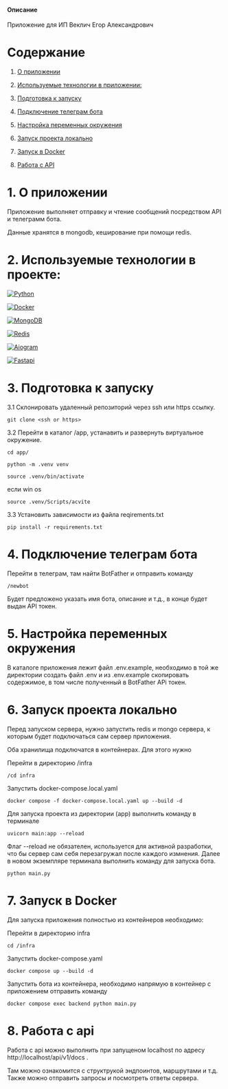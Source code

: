 #### Описание
Приложение для ИП Веклич Егор Александрович

# Cодержание

1. [О приложении](#structure)

2. [Используемые технологии в приложении:](#technologies-project)

3. [Подготовка к запуску](#start)

4. [Подключение телеграм бота](#bot) 

5. [Настройка переменных окружения](#env)

6. [Запуск проекта локально](#run-local)

7. [Запуск в Docker](#run-docker)

8. [Работа с API](#api)

# 1. О приложении <a id="project"></a>

Приложение выполняет отправку и чтение сообщений посредством API и телеграмм бота.

Данные хранятся в mongodb, кеширование при помощи redis.

# 2. Используемые технологии в проекте<a id="technologies-project"></a>:

[![Python][Python-badge]][Python-url]

[![Docker][Docker-badge]][Docker-url]

[![MongoDB][MongoDB-badge]][MongoDB-url]

[![Redis][Redis-badge]][Redis-url]

[![Aiogram][Aiogram-badge]][Aiogram-url]

[![Fastapi][Fastapi-badge]][Fastapi-url]

# 3. Подготовка к запуску <a id="start"></a>

3.1 Склонировать удаленный репозиторий через ssh или https ссылку.

```
git clone <ssh or https>

```

3.2 Перейти в каталог /app, устанавить и развернуть виртуальное окружение.

```
cd app/

python -m .venv venv

source .venv/bin/activate
```
если win os

```
source .venv/Scripts/acvite
```

3.3 Установить зависимости из файла reqirements.txt

```
pip install -r requirements.txt
```

# 4. Подключение телеграм бота <a id="bot"></a>

Перейти в телеграм, там найти BotFather и отправить команду 

```
/newbot
```

Будет предложено указать имя бота, описание и т.д., в конце будет выдан API токен.

# 5. Настройка переменных окружения <a id="env"></a>

В каталоге приложения лежит файл .env.example, необходимо в той же директории создать файл .env и из .env.example скопировать содержимое, в том числе полученный в BotFather APi токен.

# 6. Запуск проекта локально <a id="run-local"></a>

Перед запуском сервера, нужно запустить redis и mongo сервера, к которым будет подключаться сам сервер приложения.

Оба хранилища подключатся в контейнерах. Для этого нужно

Перейти в директорию /infra

```
/cd infra

```

Запустить docker-compose.local.yaml

```
docker compose -f docker-compose.local.yaml up --build -d
```

Для запуска проекта из директории (app) выполнить команду в терминале

```
uvicorn main:app --reload
```

Флаг --reload не обязателен, используется для активной разработки, что бы сервер сам себя перезагружал после каждого измнения.
Далее в новом экземпляре терминала выполнить команду для запуска бота.

```
python main.py
```

# 7. Запуск в Docker <a id="run-docker"></a>

Для запуска приложения полностью из контейнеров необходимо:

Перейти в директорию infra

```
cd /infra
```

Запустить docker-compose.yaml

```
docker compose up --build -d
```

Запустить бота из контейнера, необходимо напрямую в контейнер с приложением отправить команду 

```
docker compose exec backend python main.py
```

# 8. Работа с api <a id="api"></a>

Работа с api можно выполнить при запущеном localhost по адресу http://localhost/api/v1/docs .

Там можно ознакомится с структрукой эндпоинтов, маршрутами и т.д. Также можно отправить запросы и посмотреть ответы сервера.


<!-- MARKDOWN LINKS & BADGES -->

[Python-url]: https://www.python.org/downloads/release/python-3110/
[Python-badge]: https://img.shields.io/badge/python-v3.11-yellow?style=for-the-badge&logo=python

[Docker-url]: https://www.docker.com/
[Docker-badge]: https://img.shields.io/badge/docker-red?style=for-the-badge&logo=docker

[MongoDB-url]: https://www.mongodb.com/
[MongoDB-badge]: https://img.shields.io/badge/MongoDB-green?style=for-the-badge&logo=mongodb&logoColor=white&link=https://www.mongodb.com/

[Redis-url]: https://redis.io/
[Redis-badge]: https://img.shields.io/badge/Redis-red?style=for-the-badge&logo=redis&logoColor=white&link=https://redis.io/

[Aiogram-url]: https://docs.aiogram.dev/en/latest/
[Aiogram-badge]: https://img.shields.io/badge/Aiogram-purple?style=for-the-badge&logo=data:image/svg+xml;base64,PHN2ZyB4bWxucz...&logoColor=white&link=https://github.com/aiogram/aiogram

[Fastapi-url]: https://fastapi.tiangolo.com/
[Fastapi-badge]: https://img.shields.io/badge/FastAPI-blue?style=for-the-badge&logo=fastapi&logoColor=white&link=https://fastapi.tiangolo.com/